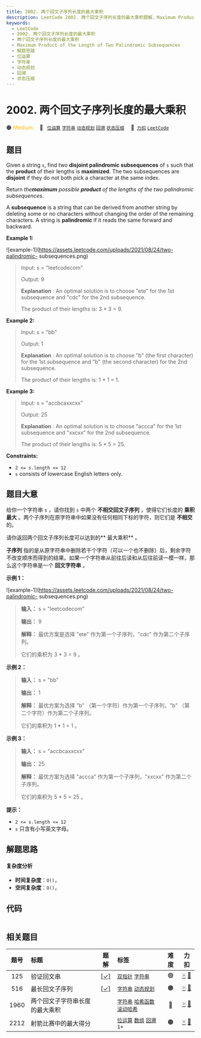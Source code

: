 ```yaml
---
title: 2002. 两个回文子序列长度的最大乘积
description: LeetCode 2002. 两个回文子序列长度的最大乘积题解，Maximum Product of the Length of Two Palindromic Subsequences，包含解题思路、复杂度分析以及完整的 JavaScript 代码实现。
keywords:
  - LeetCode
  - 2002. 两个回文子序列长度的最大乘积
  - 两个回文子序列长度的最大乘积
  - Maximum Product of the Length of Two Palindromic Subsequences
  - 解题思路
  - 位运算
  - 字符串
  - 动态规划
  - 回溯
  - 状态压缩
---
```


# 2002. 两个回文子序列长度的最大乘积

🟠 <font color=#ffb800>Medium</font>&emsp; 🔖&ensp; [`位运算`](/tag/bit-manipulation.md) [`字符串`](/tag/string.md) [`动态规划`](/tag/dynamic-programming.md) [`回溯`](/tag/backtracking.md) [`状态压缩`](/tag/bitmask.md)&emsp; 🔗&ensp;[`力扣`](https://leetcode.cn/problems/maximum-product-of-the-length-of-two-palindromic-subsequences) [`LeetCode`](https://leetcode.com/problems/maximum-product-of-the-length-of-two-palindromic-subsequences)

## 题目

Given a string `s`, find two **disjoint palindromic subsequences** of `s` such
that the **product** of their lengths is **maximized**. The two subsequences
are **disjoint** if they do not both pick a character at the same index.

Return _the**maximum** possible **product** of the lengths of the two
palindromic subsequences_.

A **subsequence** is a string that can be derived from another string by
deleting some or no characters without changing the order of the remaining
characters. A string is **palindromic** if it reads the same forward and
backward.



**Example 1:**

![example-1](https://assets.leetcode.com/uploads/2021/08/24/two-palindromic-
subsequences.png)

> Input: s = "leetcodecom"
> 
> Output: 9
> 
> **Explanation** : An optimal solution is to choose "ete" for the 1st subsequence and "cdc" for the 2nd subsequence.
> 
> The product of their lengths is: 3 * 3 = 9.

**Example 2:**

> Input: s = "bb"
> 
> Output: 1
> 
> **Explanation** : An optimal solution is to choose "b" (the first character) for the 1st subsequence and "b" (the second character) for the 2nd subsequence.
> 
> The product of their lengths is: 1 * 1 = 1.

**Example 3:**

> Input: s = "accbcaxxcxx"
> 
> Output: 25
> 
> **Explanation** : An optimal solution is to choose "accca" for the 1st subsequence and "xxcxx" for the 2nd subsequence.
> 
> The product of their lengths is: 5 * 5 = 25.

**Constraints:**

  * `2 <= s.length <= 12`
  * `s` consists of lowercase English letters only.


## 题目大意

给你一个字符串 `s` ，请你找到 `s` 中两个 **不相交回文子序列**  ，使得它们长度的 **乘积最大**
。两个子序列在原字符串中如果没有任何相同下标的字符，则它们是 **不相交**  的。

请你返回两个回文子序列长度可以达到的**  最大乘积** 。

**子序列**
指的是从原字符串中删除若干个字符（可以一个也不删除）后，剩余字符不改变顺序而得到的结果。如果一个字符串从前往后读和从后往前读一模一样，那么这个字符串是一个
**回文字符串**  。



**示例 1：**

![example-1](https://assets.leetcode.com/uploads/2021/08/24/two-palindromic-
subsequences.png)

> 
> 
> 
> 
> 
> **输入：** s = "leetcodecom"
> 
> **输出：** 9
> 
> **解释：** 最优方案是选择 "ete" 作为第一个子序列，"cdc" 作为第二个子序列。
> 
> 它们的乘积为 3 * 3 = 9 。
> 
> 

**示例 2：**

> 
> 
> 
> 
> 
> **输入：** s = "bb"
> 
> **输出：** 1
> 
> **解释：** 最优方案为选择 "b" （第一个字符）作为第一个子序列，"b" （第二个字符）作为第二个子序列。
> 
> 它们的乘积为 1 * 1 = 1 。
> 
> 

**示例 3：**

> 
> 
> 
> 
> 
> **输入：** s = "accbcaxxcxx"
> 
> **输出：** 25
> 
> **解释：** 最优方案为选择 "accca" 作为第一个子序列，"xxcxx" 作为第二个子序列。
> 
> 它们的乘积为 5 * 5 = 25 。
> 
> 



**提示：**

  * `2 <= s.length <= 12`
  * `s` 只含有小写英文字母。


## 解题思路

#### 复杂度分析

- **时间复杂度**：`O()`，
- **空间复杂度**：`O()`，

## 代码

```javascript

```

## 相关题目

<!-- prettier-ignore -->
| 题号 | 标题 | 题解 | 标签 | 难度 | 力扣 |
| :------: | :------ | :------: | :------ | :------: | :------: |
| 125 | 验证回文串 | [[✓]](/problem/0125.md) |  [`双指针`](/tag/two-pointers.md) [`字符串`](/tag/string.md) | 🟢 | [🀄️](https://leetcode.cn/problems/valid-palindrome) [🔗](https://leetcode.com/problems/valid-palindrome) |
| 516 | 最长回文子序列 | [[✓]](/problem/0516.md) |  [`字符串`](/tag/string.md) [`动态规划`](/tag/dynamic-programming.md) | 🟠 | [🀄️](https://leetcode.cn/problems/longest-palindromic-subsequence) [🔗](https://leetcode.com/problems/longest-palindromic-subsequence) |
| 1960 | 两个回文子字符串长度的最大乘积 |  |  [`字符串`](/tag/string.md) [`哈希函数`](/tag/hash-function.md) [`滚动哈希`](/tag/rolling-hash.md) | 🔴 | [🀄️](https://leetcode.cn/problems/maximum-product-of-the-length-of-two-palindromic-substrings) [🔗](https://leetcode.com/problems/maximum-product-of-the-length-of-two-palindromic-substrings) |
| 2212 | 射箭比赛中的最大得分 |  |  [`位运算`](/tag/bit-manipulation.md) [`数组`](/tag/array.md) [`回溯`](/tag/backtracking.md) `1+` | 🟠 | [🀄️](https://leetcode.cn/problems/maximum-points-in-an-archery-competition) [🔗](https://leetcode.com/problems/maximum-points-in-an-archery-competition) |
